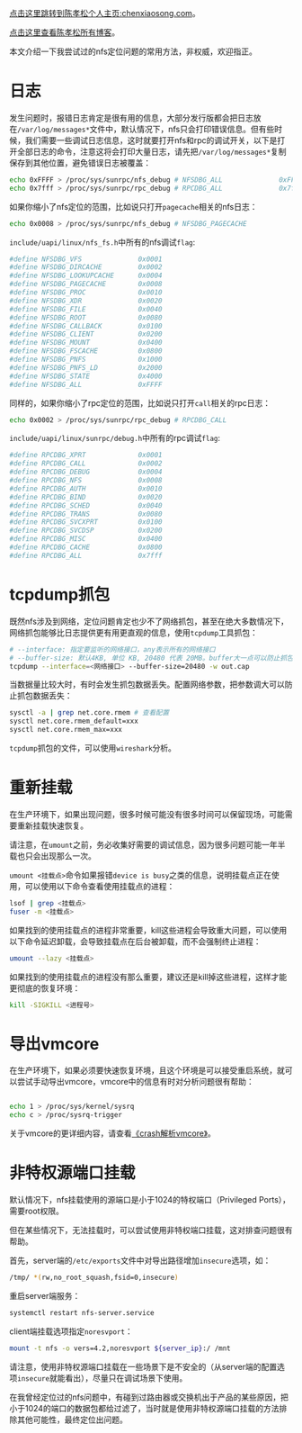 [点击这里跳转到陈孝松个人主页:chenxiaosong.com](http://chenxiaosong.com/)。

[点击这里查看陈孝松所有博客](http://chenxiaosong.com/blog)。

本文介绍一下我尝试过的nfs定位问题的常用方法，非权威，欢迎指正。

# 日志

发生问题时，报错日志肯定是很有用的信息，大部分发行版都会把日志放在`/var/log/messages*`文件中，默认情况下，nfs只会打印错误信息。但有些时候，我们需要一些调试日志信息，这时就要打开nfs和rpc的调试开关，以下是打开全部日志的命令，注意这将会打印大量日志，请先把`/var/log/messages*`复制保存到其他位置，避免错误日志被覆盖：
```sh
echo 0xFFFF > /proc/sys/sunrpc/nfs_debug # NFSDBG_ALL              0xFFFF
echo 0x7fff > /proc/sys/sunrpc/rpc_debug # RPCDBG_ALL              0x7fff
```

如果你缩小了nfs定位的范围，比如说只打开`pagecache`相关的nfs日志：
```sh
echo 0x0008 > /proc/sys/sunrpc/nfs_debug # NFSDBG_PAGECACHE
```

`include/uapi/linux/nfs_fs.h`中所有的nfs调试`flag`:
```sh
#define NFSDBG_VFS              0x0001
#define NFSDBG_DIRCACHE         0x0002
#define NFSDBG_LOOKUPCACHE      0x0004
#define NFSDBG_PAGECACHE        0x0008
#define NFSDBG_PROC             0x0010
#define NFSDBG_XDR              0x0020
#define NFSDBG_FILE             0x0040
#define NFSDBG_ROOT             0x0080
#define NFSDBG_CALLBACK         0x0100
#define NFSDBG_CLIENT           0x0200
#define NFSDBG_MOUNT            0x0400
#define NFSDBG_FSCACHE          0x0800
#define NFSDBG_PNFS             0x1000
#define NFSDBG_PNFS_LD          0x2000
#define NFSDBG_STATE            0x4000
#define NFSDBG_ALL              0xFFFF
```

同样的，如果你缩小了rpc定位的范围，比如说只打开`call`相关的rpc日志：
```sh
echo 0x0002 > /proc/sys/sunrpc/rpc_debug # RPCDBG_CALL
```

`include/uapi/linux/sunrpc/debug.h`中所有的rpc调试`flag`:
```sh
#define RPCDBG_XPRT             0x0001
#define RPCDBG_CALL             0x0002
#define RPCDBG_DEBUG            0x0004
#define RPCDBG_NFS              0x0008
#define RPCDBG_AUTH             0x0010
#define RPCDBG_BIND             0x0020
#define RPCDBG_SCHED            0x0040
#define RPCDBG_TRANS            0x0080
#define RPCDBG_SVCXPRT          0x0100
#define RPCDBG_SVCDSP           0x0200
#define RPCDBG_MISC             0x0400
#define RPCDBG_CACHE            0x0800
#define RPCDBG_ALL              0x7fff
```

# tcpdump抓包

既然nfs涉及到网络，定位问题肯定也少不了网络抓包，甚至在绝大多数情况下，网络抓包能够比日志提供更有用更直观的信息，使用`tcpdump`工具抓包：
```sh
# --interface: 指定要监听的网络接口，any表示所有的网络接口
# --buffer-size: 默认4KB, 单位 KB, 20480 代表 20MB。buffer大一点可以防止抓包数据丢失
tcpdump --interface=<网络接口> --buffer-size=20480 -w out.cap
```

当数据量比较大时，有时会发生抓包数据丢失。配置网络参数，把参数调大可以防止抓包数据丢失：
```sh
sysctl -a | grep net.core.rmem # 查看配置
sysctl net.core.rmem_default=xxx
sysctl net.core.rmem_max=xxx
```

`tcpdump`抓包的文件，可以使用`wireshark`分析。

# 重新挂载

在生产环境下，如果出现问题，很多时候可能没有很多时间可以保留现场，可能需要重新挂载快速恢复。

请注意，在`umount`之前，务必收集好需要的调试信息，因为很多问题可能一年半载也只会出现那么一次。

`umount <挂载点>`命令如果报错`device is busy`之类的信息，说明挂载点正在使用，可以使用以下命令查看使用挂载点的进程：
```sh
lsof | grep <挂载点>
fuser -m <挂载点>
```

如果找到的使用挂载点的进程非常重要，kill这些进程会导致重大问题，可以使用以下命令延迟卸载，会导致挂载点在后台被卸载，而不会强制终止进程：
```sh
umount --lazy <挂载点>
```

如果找到的使用挂载点的进程没有那么重要，建议还是kill掉这些进程，这样才能更彻底的恢复环境：
```sh
kill -SIGKILL <进程号>
```

# 导出vmcore

在生产环境下，如果必须要快速恢复环境，且这个环境是可以接受重启系统，就可以尝试手动导出vmcore，vmcore中的信息有时对分析问题很有帮助：
```sh

echo 1 > /proc/sys/kernel/sysrq
echo c > /proc/sysrq-trigger
```

关于vmcore的更详细内容，请查看[《crash解析vmcore》](http://chenxiaosong.com/kernel/kernel-crash-vmcore.html)。

# 非特权源端口挂载

默认情况下，nfs挂载使用的源端口是小于1024的特权端口（Privileged Ports），需要root权限。

但在某些情况下，无法挂载时，可以尝试使用非特权端口挂载，这对排查问题很有帮助。

首先，server端的`/etc/exports`文件中对导出路径增加`insecure`选项，如：
```sh
/tmp/ *(rw,no_root_squash,fsid=0,insecure)
```

重启server端服务：
```sh
systemctl restart nfs-server.service
```

client端挂载选项指定`noresvport`：
```sh
mount -t nfs -o vers=4.2,noresvport ${server_ip}:/ /mnt
```

请注意，使用非特权源端口挂载在一些场景下是不安全的（从server端的配置选项`insecure`就能看出），尽量只在调试场景下使用。

在我曾经定位过的nfs问题中，有碰到过路由器或交换机出于产品的某些原因，把小于1024的端口的数据包都给过滤了，当时就是使用非特权源端口挂载的方法排除其他可能性，最终定位出问题。